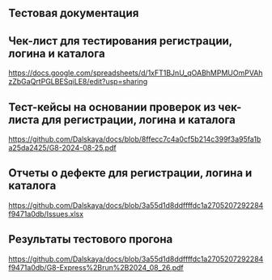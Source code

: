 ## Тестовая документация 
## Чек-лист для тестирования регистрации, логина и каталога
<https://docs.google.com/spreadsheets/d/1xFT1BJnU_qOABhMPMUOmPVAhzZbGaQrtPGLBESqiLE8/edit?usp=sharing>
## Тест-кейсы на основании проверок из чек-листа для регистрации, логина и каталога
<https://github.com/Dalskaya/docs/blob/8ffecc7c4a0cf5b214c399f3a95fa1ba25da2425/G8-2024-08-25.pdf>
## Отчеты о дефекте для регистрации, логина и каталога
<https://github.com/Dalskaya/docs/blob/3a55d1d8ddffffdc1a2705207292284f9471a0db/Issues.xlsx>
## Результаты тестового прогона
<https://github.com/Dalskaya/docs/blob/3a55d1d8ddffffdc1a2705207292284f9471a0db/G8-Express%2Brun%2B2024_08_26.pdf>
